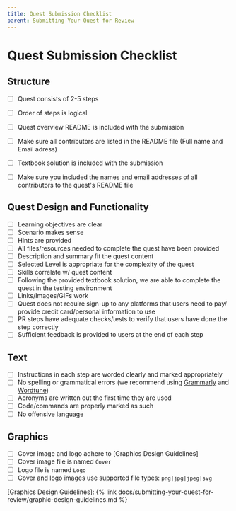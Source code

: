 ```yaml
---
title: Quest Submission Checklist
parent: Submitting Your Quest for Review
---
```


# Quest Submission Checklist

## Structure

- [ ]  Quest consists of 2-5 steps
- [ ]  Order of steps is logical
- [ ]  Quest overview README is included with the submission
- [ ] Make sure all contributors are listed in the README file (Full name and Email adress)
- [ ]  Textbook solution is included with the submission
- [ ]  Make sure you included the names and email addresses of all contributors to the quest's README file


## Quest Design and Functionality

- [ ]  Learning objectives are clear
- [ ]  Scenario makes sense
- [ ]  Hints are provided
- [ ]  All files/resources needed to complete the quest have been provided
- [ ]  Description and summary fit the quest content
- [ ]  Selected Level is appropriate for the complexity of the quest
- [ ]  Skills correlate w/ quest content
- [ ]  Following the provided textbook solution, we are able to complete the quest in the testing environment
- [ ]  Links/Images/GIFs work
- [ ]  Quest does not require sign-up to any platforms that users need to pay/ provide credit card/personal information to use
- [ ]  PR steps have adequate checks/tests to verify that users have done the step correctly
- [ ]  Sufficient feedback is provided to users at the end of each step

## Text

- [ ]  Instructions in each step are worded clearly and marked appropriately
- [ ]  No spelling or grammatical errors (we recommend using [Grammarly] and [Wordtune])
- [ ]  Acronyms are written out the first time they are used
- [ ]  Code/commands are properly marked as such
- [ ]  No offensive language

## Graphics

- [ ]  Cover image and logo adhere to [Graphics Design Guidelines]
- [ ]  Cover image file is named `Cover`
- [ ]  Logo file is named `Logo`
- [ ]  Cover and logo images use supported file types: `png|jpg|jpeg|svg`

[Grammarly]: http://www.grammarly.com
[Wordtune]: http://www.wordtune.com
[Graphics Design Guidelines]: {% link docs/submitting-your-quest-for-review/graphic-design-guidelines.md %}
